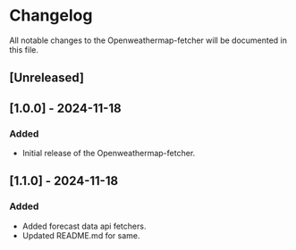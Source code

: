 # Changelog

All notable changes to the Openweathermap-fetcher will be documented in this file.

## [Unreleased]

## [1.0.0] - 2024-11-18

### Added
- Initial release of the Openweathermap-fetcher.

## [1.1.0] - 2024-11-18

### Added
- Added forecast data api fetchers.
- Updated README.md for same.
